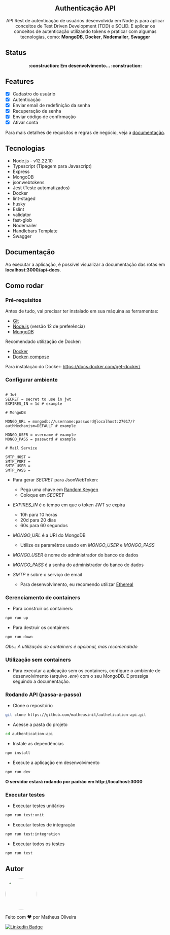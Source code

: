 <h2 align="center">Authenticação API</h2>

<p align="center">API Rest de autenticação de usuários desenvolvida em Node.js para aplicar conceitos de Test Driven Development (TDD) e SOLID. E aplicar os conceitos de autenticação utilizando tokens e praticar com algumas tecnologias, como: <b>MongoDB</b>, <b>Docker</b>, <b>Nodemailer</b>, <b>Swagger</b></p>

## Status

<h4 align="center">
  :construction: Em desenvolvimento... :construction:
</h4>

## Features
 - [x] Cadastro do usuário
 - [x] Autenticação
 - [x] Enviar email de redefinição da senha 
 - [x] Recuperação de senha
 - [x] Enviar código de confirmação
 - [x] Ativar conta

Para mais detalhes de requisitos e regras de negócio, veja a [documentação](documentation/README.md).

## Tecnologias
 + Node.js - v12.22.10
 + Typescript (Tipagem para Javascript)
 + Express
 + MongoDB
 + jsonwebtokens
 + Jest (Teste automatizados)
 + Docker
 + lint-staged
 + husky
 + Eslint
 + validator
 + fast-glob
 + Nodemailer
 + Handlebars Template
 + Swagger

## Documentação

Ao executar a aplicação, é possível visualizar a documentação das rotas em **localhost:3000/api-docs**.

## Como rodar

### Pré-requisitos

Antes de tudo, vai precisar ter instalado em sua máquina as ferramentas: 
 + [Git](https://git-scm.com)
 + [Node.js](https://nodejs.org/en/download/) (versão 12 de preferência)
 + [MongoDB](https://www.mongodb.com/)

Recomendado utilização de Docker:
 + [Docker](https://www.docker.com/)
 + [Docker-compose](https://www.docker.com/)

Para instalação do Docker: https://docs.docker.com/get-docker/

### Configurar ambiente

```env

# Jwt
SECRET = secret to use in jwt
EXPIRES_IN = 1d # example

# MongoDB

MONGO_URL = mongodb://username:password@localhost:27017/?authMechanism=DEFAULT # example

MONGO_USER = username # example
MONGO_PASS = password # example

# Mail Service

SMTP_HOST =
SMTP_PORT =
SMTP_USER =
SMTP_PASS =

```

+ Para gerar *SECRET* para JsonWebToken:
  + Pega uma chave em [Random Keygen](https://randomkeygen.com/)
  + Coloque em *SECRET*

+ *EXPIRES_IN* é o tempo em que o token JWT se expira
  + 10h para 10 horas
  + 20d para 20 dias
  + 60s para 60 segundos

+ *MONGO_URL* é a URI do MongoDB
  + Utilize os paramêtros usado em *MONGO_USER* e *MONGO_PASS*

+ *MONG0_USER* é nome do administrador do banco de dados
+ *MONGO_PASS* é a senha do administrador do banco de dados

+ *SMTP* é sobre o serviço de email
  + Para desenvolvimento, eu recomendo utilizar [Ethereal](https://ethereal.email/)

### Gerenciamento de containers 

+ Para construir os containers:

```bash
npm run up
```

+ Para destruir os containers

```bash
npm run down
```

*Obs.: A utilização de containers é opcional, mas recomendado*

### Utilização sem containers

+ Para executar a aplicação sem os containers, configure o ambiente de desenvolvimento (arquivo *.env*) com o seu MongoDB. E prossiga seguindo a documentação.

### Rodando API (passa-a-passo)

+ Clone o repositório

```bash
git clone https://github.com/matheusinit/authetication-api.git
```

+ Acesse a pasta do projeto
```bash
cd authentication-api
```

+ Instale as dependências
```bash
npm install
```

+ Execute a aplicação em desenvolvimento
```bash
npm run dev
```
**O servidor estará rodando por padrão em http://localhost:3000**

### Executar testes

+ Executar testes unitários
```bash
npm run test:unit
```

+ Executar testes de integração
```bash
npm run test:integration
```

+ Executar todos os testes
```bash
npm run test
```

## Autor

<img style="border-radius: 50%;" src="https://avatars.githubusercontent.com/u/68296035?v=4" width="100px" />

Feito com :heart: por Matheus Oliveira

[![Linkedin Badge](https://img.shields.io/badge/-Matheus-blue?style=for-the-badge&logo=Linkedin&logoColor=white&link=https://www.linkedin.com/in/matheus-silva13/)](https://www.linkedin.com/in/matheus-silva13/) 


